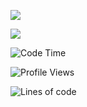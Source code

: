 ![](https://github-readme-stats.vercel.app/api?username=diyigemt&show_icons=true&theme=dark&count_private=true)

![](https://github-readme-stats.vercel.app/api/top-langs/?username=diyigemt&theme=dark&layout=compact)

![Code Time](http://img.shields.io/badge/Code%20Time-1%2C030%20hrs%2043%20mins-blue)

![Profile Views](http://img.shields.io/badge/Profile%20Views-18-blue)

![Lines of code](https://img.shields.io/badge/From%20Hello%20World%20I%27ve%20Written-53%20Thousand%20lines%20of%20code-blue)
<!--
**diyigemt/diyigemt** is a ✨ _special_ ✨ repository because its `README.md` (this file) appears on your GitHub profile.

Here are some ideas to get you started:

- 🔭 I’m currently working on ...
- 🌱 I’m currently learning ...
- 👯 I’m looking to collaborate on ...
- 🤔 I’m looking for help with ...
- 💬 Ask me about ...
- 📫 How to reach me: ...
- 😄 Pronouns: ...
- ⚡ Fun fact: ...
-->
